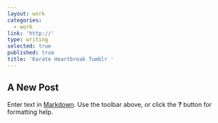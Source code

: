 ```yaml
---
layout: work
categories:
  - work
link: 'http://'
type: writing
selected: true
published: true
title: 'Karate Heartbreak Tumblr '
---
```

## A New Post

Enter text in [Markdown](http://daringfireball.net/projects/markdown/). Use the toolbar above, or click the **?** button for formatting help.

